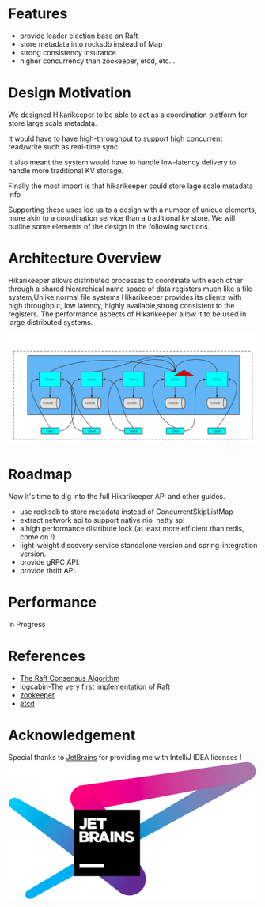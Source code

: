# Features
+ provide leader election base on Raft
+ store metadata into rocksdb instead of Map
+ strong consistency insurance
+ higher concurrency than zookeeper, etcd, etc...
# Design Motivation
We designed Hikarikeeper to be able to act as a coordination platform for store large scale metadata.

It would have to have high-throughput to support high concurrent read/write such as real-time sync.

It also meant the system would have to handle low-latency delivery to handle more traditional KV storage.

Finally the most import is that hikarikeeper could store lage scale metadata info

Supporting these uses led us to a design with a number of unique elements, more akin to a coordination service than a traditional kv store. We will outline some elements of the design in the following sections.
# Architecture Overview
Hikarikeeper allows distributed processes to coordinate with each other through a shared hierarchical name space of data registers much like a file system,Unlike normal file systems Hikarikeeper provides its clients with high throughput, low latency, highly available,strong consistent to the registers.
The performance aspects of Hikarikeeper allow it to be used in large distributed systems.

![avatar](./images/Hikarikeeper-Architecture.png)

# Roadmap
Now it's time to dig into the full Hikarikeeper API and other guides.
+ use rocksdb to store metadata instead of ConcurrentSkipListMap
+ extract network api to support native nio, netty spi
+ a high performance distribute lock (at least more efficient than redis, come on !)
+ light-weight discovery service standalone version and spring-integration version.  
+ provide gRPC API.
+ provide thrift API.
# Performance
In Progress

# References
* [The Raft Consensus Algorithm](https://raft.github.io/)
* [logcabin-The very first implementation of Raft](https://github.com/logcabin/logcabin)
* [zookeeper](https://github.com/apache/zookeeper)
* [etcd](https://github.com/etcd-io/etcd)

# Acknowledgement
Special thanks to [JetBrains](https://www.jetbrains.com/) for providing me with IntelliJ IDEA licenses !
<a href = "https://www.jetbrains.com/shop/eform/opensource?product=ALL"><img src="./images/jetbrains-logo.png"></a>



